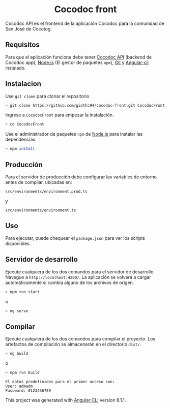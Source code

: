 <h1 align="center">Cocodoc front</h1>

Cocodoc API es el frontend de la aplicación Cocodoc para la comunidad de San José de Cocotog.

## Requisitos

Para que el aplicación funcione debe tener [Cocodoc API](https://github.com/giothc94/cocodoc-rest-api) (backend de Cocodoc app), [Node.js](https://nodejs.org/en/) (El gestor de paquetes `npm`), [Git](https://git-scm.com/) y [Angular-cli](https://cli.angular.io/) instalado.

## Instalacion

Use `git clone` para clonar el repositorio

```bash
> git clone https://github.com/giothc94/cocodoc-front.git CocodocFront
```

Ingrese a `CocodocFront` para empezar la instalación.
```bash
> cd CocodocFront
```

Use el administrador de paquetes `npm` de [Node.js](https://nodejs.org/en/) para instalar las dependencias.

```bash
> npm install
```

## Producción
Para el servidor de producción debe configurar las variables de entorno antes de compilar, ubicadas en:
```
src/environments/environment.prod.ts
```
y
```
src/environments/environment.ts
```

## Uso
Para ejecutar, puede chequear el `package.json` para ver los scripts disponibles.

## Servidor de desarrollo

Ejecute cualquiera de los dos comandos para el servidor de desarrollo. Navegue a `http://localhost:4200/`.
La aplicación se volverá a cargar automáticamente si cambia alguno de los archivos de origen.
```bash
> npm run start
```
ó
```bash
> ng serve
```

## Compilar
Ejecute cualquiera de los dos comandos para compilar el proyecto. 
Los artefactos de compilación se almacenarán en el directorio `dist/`.

```bash
> ng build
```
ó
```bash
> npm run build
```

```
El datos predefinidos para el primer acceso son:
User: admadm
Password: 0123456789
```


This project was generated with [Angular CLI](https://github.com/angular/angular-cli) version 8.1.1.